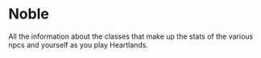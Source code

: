 # Noble


All the information about the classes that make up the stats of the various npcs and yourself as you play Heartlands.